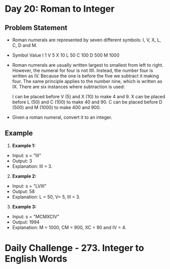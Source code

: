 # Day 20: Roman to Integer

## Problem Statement
- Roman numerals are represented by seven different symbols: I, V, X, L, C, D and M.
- Symbol	Value
        I	1
        V	5
        X	10
        L	50
        C	100
        D	500
        M	1000
- Roman numerals are usually written largest to smallest from left to right. However, the numeral for four is not IIII. Instead, the number four is written as  IV. Because the one is before the five we subtract it making four. The same principle applies to the number nine, which is written as IX. There are six instances where subtraction is used:

    I can be placed before V (5) and X (10) to make 4 and 9. 
    X can be placed before L (50) and C (100) to make 40 and 90. 
    C can be placed before D (500) and M (1000) to make 400 and 900.
- Given a roman numeral, convert it to an integer.

## Example

1. **Example 1:**
- Input: s = "III"
- Output: 3
- Explanation: III = 3.

2. **Example 2:**
- Input: s = "LVIII"
- Output: 58
- Explanation: L = 50, V= 5, III = 3.

3. **Example 3:**
- Input: s = "MCMXCIV"
- Output: 1994
- Explanation: M = 1000, CM = 900, XC = 90 and IV = 4.

# Daily Challenge - 273. Integer to English Words
